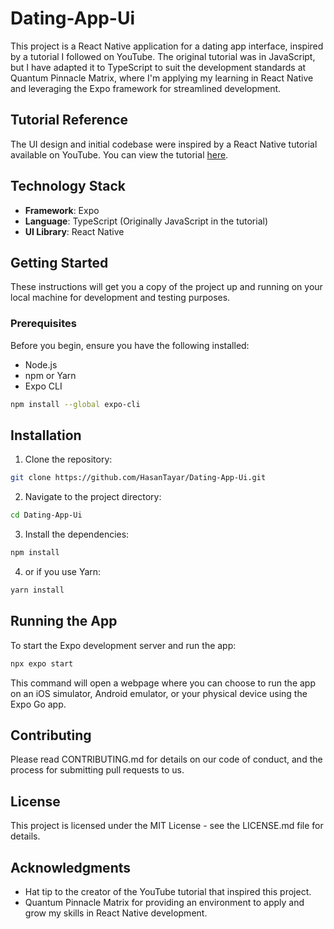 # Dating-App-Ui

This project is a React Native application for a dating app interface, inspired by a tutorial I followed on YouTube. The original tutorial was in JavaScript, but I have adapted it to TypeScript to suit the development standards at Quantum Pinnacle Matrix, where I'm applying my learning in React Native and leveraging the Expo framework for streamlined development.

## Tutorial Reference

The UI design and initial codebase were inspired by a React Native tutorial available on YouTube. You can view the tutorial [here](https://www.youtube.com/watch?v=x9XbqVbzET8).

## Technology Stack

- **Framework**: Expo
- **Language**: TypeScript (Originally JavaScript in the tutorial)
- **UI Library**: React Native

## Getting Started

These instructions will get you a copy of the project up and running on your local machine for development and testing purposes.

### Prerequisites

Before you begin, ensure you have the following installed:
- Node.js
- npm or Yarn
- Expo CLI

```bash
npm install --global expo-cli
```
## Installation
1. Clone the repository:
```bash 
git clone https://github.com/HasanTayar/Dating-App-Ui.git
```
2. Navigate to the project directory:
```bash 
cd Dating-App-Ui
```
3. Install the dependencies:
```bash 
npm install
```
4. or if you use Yarn:
```bash
yarn install
```
## Running the App
To start the Expo development server and run the app:
```bash
npx expo start
```
This command will open a webpage where you can choose to run the app on an iOS simulator, Android emulator, or your physical device using the Expo Go app.
## Contributing
Please read CONTRIBUTING.md for details on our code of conduct, and the process for submitting pull requests to us.
## License
This project is licensed under the MIT License - see the LICENSE.md file for details.

## Acknowledgments
- Hat tip to the creator of the YouTube tutorial that inspired this project.
- Quantum Pinnacle Matrix for providing an environment to apply and grow my skills in React Native development.

